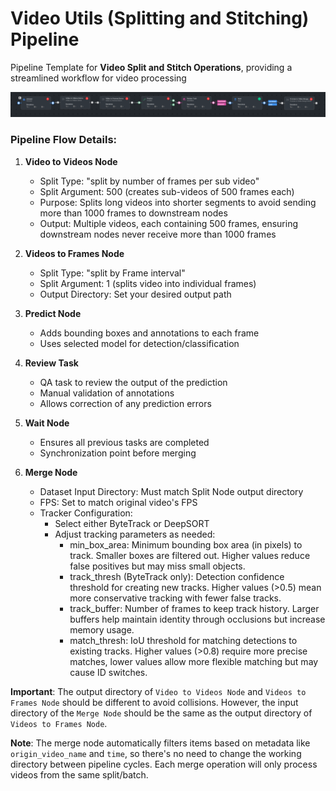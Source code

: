 # Video Utils (Splitting and Stitching) Pipeline

Pipeline Template for **Video Split and Stitch Operations**, providing a streamlined workflow for video processing

<img src="./assets/video_utils_pipeline.png">

### Pipeline Flow Details:

1. **Video to Videos Node**
   - Split Type: "split by number of frames per sub video"
   - Split Argument: 500 (creates sub-videos of 500 frames each) 
   - Purpose: Splits long videos into shorter segments to avoid sending more than 1000 frames to downstream nodes
   - Output: Multiple videos, each containing 500 frames, ensuring downstream nodes never receive more than 1000 frames

2. **Videos to Frames Node**
   - Split Type: "split by Frame interval" 
   - Split Argument: 1 (splits video into individual frames)
   - Output Directory: Set your desired output path

3. **Predict Node**
   - Adds bounding boxes and annotations to each frame
   - Uses selected model for detection/classification

4. **Review Task**
   - QA task to review the output of the prediction
   - Manual validation of annotations
   - Allows correction of any prediction errors

5. **Wait Node**
   - Ensures all previous tasks are completed
   - Synchronization point before merging

6. **Merge Node**
   - Dataset Input Directory: Must match Split Node output directory
   - FPS: Set to match original video's FPS
   - Tracker Configuration:
     - Select either ByteTrack or DeepSORT
     - Adjust tracking parameters as needed:
       - min_box_area: Minimum bounding box area (in pixels) to track. Smaller boxes are filtered out. Higher values reduce false positives but may miss small objects.
       - track_thresh (ByteTrack only): Detection confidence threshold for creating new tracks. Higher values (>0.5) mean more conservative tracking with fewer false tracks.
       - track_buffer: Number of frames to keep track history. Larger buffers help maintain identity through occlusions but increase memory usage.
       - match_thresh: IoU threshold for matching detections to existing tracks. Higher values (>0.8) require more precise matches, lower values allow more flexible matching but may cause ID switches.

**Important**: The output directory of `Video to Videos Node` and `Videos to Frames Node` should be different to avoid collisions. However, the input directory of the `Merge Node` should be the same as the output directory of `Videos to Frames Node`.

**Note**: The merge node automatically filters items based on metadata like `origin_video_name` and `time`, so there's no need to change the working directory between pipeline cycles. Each merge operation will only process videos from the same split/batch.
